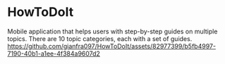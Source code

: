 # HowToDoIt

Mobile application that helps users with step-by-step guides on multiple topics. There are 10 topic categories, each with a set of guides.
https://github.com/gianfra097/HowToDoIt/assets/82977399/b5fb4997-7190-40b1-a1ee-4f384a9607d2
